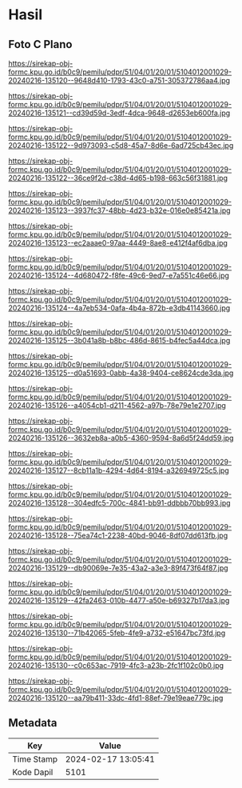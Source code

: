 # Hasil

## Foto C Plano

https://sirekap-obj-formc.kpu.go.id/b0c9/pemilu/pdpr/51/04/01/20/01/5104012001029-20240216-135120--9648d410-1793-43c0-a751-305372786aa4.jpg

https://sirekap-obj-formc.kpu.go.id/b0c9/pemilu/pdpr/51/04/01/20/01/5104012001029-20240216-135121--cd39d59d-3edf-4dca-9648-d2653eb600fa.jpg

https://sirekap-obj-formc.kpu.go.id/b0c9/pemilu/pdpr/51/04/01/20/01/5104012001029-20240216-135122--9d973093-c5d8-45a7-8d6e-6ad725cb43ec.jpg

https://sirekap-obj-formc.kpu.go.id/b0c9/pemilu/pdpr/51/04/01/20/01/5104012001029-20240216-135122--36ce9f2d-c38d-4d65-b198-663c56f31881.jpg

https://sirekap-obj-formc.kpu.go.id/b0c9/pemilu/pdpr/51/04/01/20/01/5104012001029-20240216-135123--3937fc37-48bb-4d23-b32e-016e0e85421a.jpg

https://sirekap-obj-formc.kpu.go.id/b0c9/pemilu/pdpr/51/04/01/20/01/5104012001029-20240216-135123--ec2aaae0-97aa-4449-8ae8-e412f4af6dba.jpg

https://sirekap-obj-formc.kpu.go.id/b0c9/pemilu/pdpr/51/04/01/20/01/5104012001029-20240216-135124--4d680472-f8fe-49c6-9ed7-e7a551c46e66.jpg

https://sirekap-obj-formc.kpu.go.id/b0c9/pemilu/pdpr/51/04/01/20/01/5104012001029-20240216-135124--4a7eb534-0afa-4b4a-872b-e3db41143660.jpg

https://sirekap-obj-formc.kpu.go.id/b0c9/pemilu/pdpr/51/04/01/20/01/5104012001029-20240216-135125--3b041a8b-b8bc-486d-8615-b4fec5a44dca.jpg

https://sirekap-obj-formc.kpu.go.id/b0c9/pemilu/pdpr/51/04/01/20/01/5104012001029-20240216-135125--d0a51693-0abb-4a38-9404-ce8624cde3da.jpg

https://sirekap-obj-formc.kpu.go.id/b0c9/pemilu/pdpr/51/04/01/20/01/5104012001029-20240216-135126--a4054cb1-d211-4562-a97b-78e79e1e2707.jpg

https://sirekap-obj-formc.kpu.go.id/b0c9/pemilu/pdpr/51/04/01/20/01/5104012001029-20240216-135126--3632eb8a-a0b5-4360-9594-8a6d5f24dd59.jpg

https://sirekap-obj-formc.kpu.go.id/b0c9/pemilu/pdpr/51/04/01/20/01/5104012001029-20240216-135127--8cb11a1b-4294-4d64-8194-a326949725c5.jpg

https://sirekap-obj-formc.kpu.go.id/b0c9/pemilu/pdpr/51/04/01/20/01/5104012001029-20240216-135128--304edfc5-700c-4841-bb91-ddbbb70bb993.jpg

https://sirekap-obj-formc.kpu.go.id/b0c9/pemilu/pdpr/51/04/01/20/01/5104012001029-20240216-135128--75ea74c1-2238-40bd-9046-8df07dd613fb.jpg

https://sirekap-obj-formc.kpu.go.id/b0c9/pemilu/pdpr/51/04/01/20/01/5104012001029-20240216-135129--db90069e-7e35-43a2-a3e3-89f473f64f87.jpg

https://sirekap-obj-formc.kpu.go.id/b0c9/pemilu/pdpr/51/04/01/20/01/5104012001029-20240216-135129--42fa2463-010b-4477-a50e-b69327b17da3.jpg

https://sirekap-obj-formc.kpu.go.id/b0c9/pemilu/pdpr/51/04/01/20/01/5104012001029-20240216-135130--71b42065-5feb-4fe9-a732-e51647bc73fd.jpg

https://sirekap-obj-formc.kpu.go.id/b0c9/pemilu/pdpr/51/04/01/20/01/5104012001029-20240216-135130--c0c653ac-7919-4fc3-a23b-2fc1f102c0b0.jpg

https://sirekap-obj-formc.kpu.go.id/b0c9/pemilu/pdpr/51/04/01/20/01/5104012001029-20240216-135120--aa79b411-33dc-4fd1-88ef-79e19eae779c.jpg


## Metadata

| Key        | Value               |
| ---------- | ------------------- |
| Time Stamp | 2024-02-17 13:05:41 |
| Kode Dapil | 5101                |



